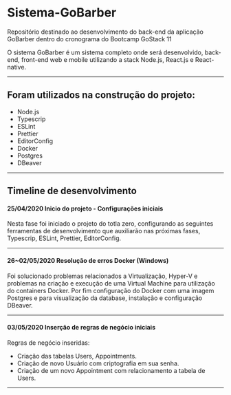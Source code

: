 # Sistema-GoBarber
Repositório destinado ao desenvolvimento do back-end da aplicação GoBarber dentro do cronograma do Bootcamp GoStack 11

O sistema GoBarber é um sistema completo onde será desenvolvido, back-end, front-end web e mobile utilizando a stack Node.js, React.js e React-native.

---
## Foram utilizados na construção do projeto:
 - Node.js
 - Typescrip
 - ESLint
 - Prettier
 - EditorConfig
 - Docker
 - Postgres
 - DBeaver

---
## Timeline de desenvolvimento

#### 25/04/2020 Inicio do projeto - Configurações iniciais

  Nesta fase foi iniciado o projeto do totla zero, configurando as seguintes ferramentas de desenvolvimento que auxiliarão nas próximas fases, Typescrip, ESLint, Prettier, EditorConfig.

---
#### 26~02/05/2020 Resolução de erros Docker (Windows)
  Foi solucionado problemas relacionados a Virtualização, Hyper-V e problemas na criação e execução de uma Virtual Machine para utilização do containers Docker.
  Por fim configuração do Docker com uma imagem Postgres e para visualização da database, instalação e configuração DBeaver.
  
---
#### 03/05/2020 Inserção de regras de negócio iniciais
  Regras de negócio inseridas:
   - Criação das tabelas Users, Appointments. 
   - Criação de novo Usuário com criptografia em sua senha.
   - Criação de um novo Appointment com relacionamento a tabela de Users.

---
